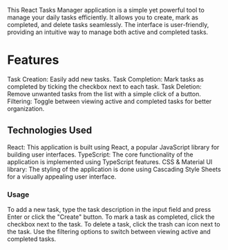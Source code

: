 This React Tasks Manager application is a simple yet powerful tool to manage your daily tasks efficiently. It allows you to create, mark as completed, and delete tasks seamlessly. The interface is user-friendly, providing an intuitive way to manage both active and completed tasks.

# Features
Task Creation: Easily add new tasks. 
Task Completion: Mark tasks as completed by ticking the checkbox next to each task. 
Task Deletion: Remove unwanted tasks from the list with a simple click of a button. 
Filtering: Toggle between viewing active and completed tasks for better organization.

## Technologies Used
React: This application is built using React, a popular JavaScript library for building user interfaces. 
TypeScript: The core functionality of the application is implemented using TypeScript features. 
CSS & Material UI library: The styling of the application is done using Cascading Style Sheets for a visually appealing user interface.

### Usage
To add a new task, type the task description in the input field and press Enter or click the "Create" button. To mark a task as completed, click the checkbox next to the task. To delete a task, click the trash can icon next to the task. Use the filtering options to switch between viewing active and completed tasks.
